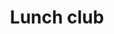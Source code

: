 ---
title: Lunch club
description: Delicious homemade 3 course lunch with time for a cuppa and a chat too.
times:
- 12noon
cost: £5
location: St George's Community Centre
suitabilities:
  - Have mobility issues
signup: false
---